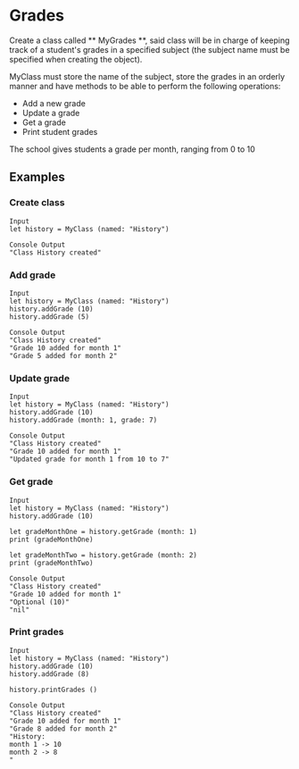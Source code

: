 # Grades
Create a class called ** MyGrades **, said class will be in charge of keeping track of a student's grades in a specified subject (the subject name must be specified when creating the object).

MyClass must store the name of the subject, store the grades in an orderly manner and have methods to be able to perform the following operations:
- Add a new grade
- Update a grade
- Get a grade
- Print student grades

The school gives students a grade per month, ranging from 0 to 10

## Examples

### Create class
```
Input
let history = MyClass (named: "History")

Console Output
"Class History created"
```
### Add grade
```
Input
let history = MyClass (named: "History")
history.addGrade (10)
history.addGrade (5)

Console Output
"Class History created"
"Grade 10 added for month 1"
"Grade 5 added for month 2"
```
### Update grade
```
Input
let history = MyClass (named: "History")
history.addGrade (10)
history.addGrade (month: 1, grade: 7)

Console Output
"Class History created"
"Grade 10 added for month 1"
"Updated grade for month 1 from 10 to 7"
```
### Get grade
```
Input
let history = MyClass (named: "History")
history.addGrade (10)

let gradeMonthOne = history.getGrade (month: 1)
print (gradeMonthOne)

let gradeMonthTwo = history.getGrade (month: 2)
print (gradeMonthTwo)

Console Output
"Class History created"
"Grade 10 added for month 1"
"Optional (10)"
"nil"
```
### Print grades
```
Input
let history = MyClass (named: "History")
history.addGrade (10)
history.addGrade (8)

history.printGrades ()

Console Output
"Class History created"
"Grade 10 added for month 1"
"Grade 8 added for month 2"
"History:
month 1 -> 10
month 2 -> 8
"
```
